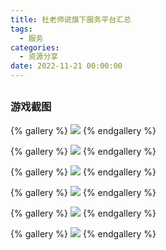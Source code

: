 ```yaml
---
title: 杜老师说旗下服务平台汇总
tags:
  - 服务
categories:
  - 资源分享
date: 2022-11-21 00:00:00
---
```


> 

<!-- more -->

## 

### 游戏截图

{% gallery %}
![](https://cdn.dusays.com/2022/11/527-1.jpg/1)
{% endgallery %}

{% gallery %}
![](https://cdn.dusays.com/2022/11/527-2.jpg/1)
{% endgallery %}

{% gallery %}
![](https://cdn.dusays.com/2022/11/527-3.jpg/1)
{% endgallery %}

{% gallery %}
![](https://cdn.dusays.com/2022/11/527-4.jpg/1)
{% endgallery %}

{% gallery %}
![](https://cdn.dusays.com/2022/11/527-5.jpg/1)
{% endgallery %}

{% gallery %}
![](https://cdn.dusays.com/2022/11/527-6.jpg/1)
{% endgallery %}